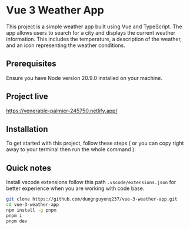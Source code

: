 # Vue 3 Weather App

This project is a simple weather app built using Vue and TypeScript. The app allows users to search for a city and displays the current weather information. This includes the temperature, a description of the weather, and an icon representing the weather conditions.

## Prerequisites

Ensure you have Node version 20.9.0 installed on your machine.

## Project live

<https://venerable-palmier-245750.netlify.app/>

## Installation

To get started with this project, follow these steps ( or you can copy right away to your terminal then run the whole command ):

## Quick notes

Install vscode extensions follow this path `.vscode/extensions.json` for better experience when you are working with code base.

```bash
git clone https://github.com/dungnguyenq237/vue-3-weather-app.git
cd vue-3-weather-app
npm install -g pnpm
pnpm i
pnpm dev
```
